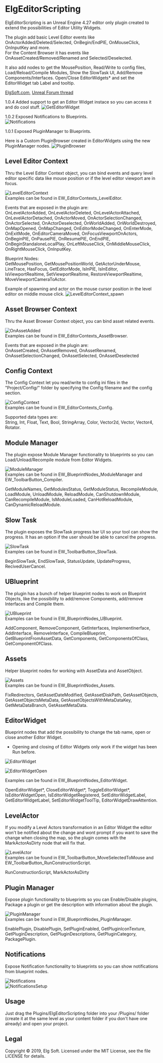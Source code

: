 # ElgEditorScripting

ElgEditorScripting is an Unreal Engine 4.27 editor only plugin created to extend the possibilities of Editor Utility Widgets. 

The plugin add basic Level Editor events like OnActorAdded/Deleted/Selected, OnBegin/EndPIE, OnMouseClick, OnInputKey and more.<br>
For the Content Browser it has events like OnAssetCreated/Removed/Renamed and Selected/Deselected.

It also add nodes to get the MousePosition, Read/Write to config files, Load/Reload/Compile Modules, Show the SlowTask UI, Add/Remove Components/Interfaces. Open/Close EditorWidgets* and set the EditorWidget tab Label and tooltip.

[ElgSoft.com](http://elgsoft.com/ccount/click.php?id=main), 
[Unreal Forum thread](https://forums.unrealengine.com/community/community-content-tools-and-tutorials/1618595-free-elgeditorscripting-editor-utility-widget-extension-events-and-stuff)

1.0.4 Added support to get an Editor Widget instace so you can access it and do cool stuff.
![GetEditorWidget](http://elgsoft.com/Images/EditorScripting/LEC_GetEditorWidget.png)<br>

1.0.2 Exposed Notifications to Blueprints.<br>
![Notifications](http://elgsoft.com/Images/EditorScripting/Notifications.gif)<br>

1.0.1 Exposed PluginManager to Blueprints.

Here is a Custom PluginBrowser created in EditorWidgets using the new PluginManager nodes.
![PluginBrowser](http://elgsoft.com/Images/EditorScripting/Tool_PluginBrowser.png)<br>


## Level Editor Context

Thru the Level Editor Context object, you can bind events and query level editor specific data like mouse position or if the level editor viewport are in focus.

![LevelEditorContext](http://elgsoft.com/Images/EditorScripting/LEC_OnActorSelectionChanged.png)<br>
Examples can be found in EW_EditorContexts_LevelEditor.

Events that are exposed in the plugin are:<br>
OnLevelActorAdded, OnLevelActorDeleted, OnLevelActorAttached, OnLevelActorDetached, OnActorMoved, OnActorSelectionChanged, OnActorSelected, OnActorDeselected, OnWorldAdded, OnWorldDestroyed, OnMapOpened, OnMapChanged, OnEditorModeChanged, OnEnterMode, OnExitMode, OnEditorCameraMoved, OnFocusViewportOnActors, OnBeginPIE, OnPausePIE, OnResumePIE, OnEndPIE, OnBeginStandaloneLocalPlay, OnLeftMouseClick, OnMiddleMouseClick, OnRightMouseClick, OnInputKey.

Blueprint Nodes:<br>
GetMousePosition, GetMousePositionWorld, GetActorUnderMouse, LineTrace, HasFocus, GetEditorMode, IsInPIE, IsInEditor, IsViewportRealtime, SetViewportRealtime, RestoreViewportRealtime, MoveViewportCameraToActor.

Example of spawning and actor on the mouse cursor position in the level editor on middle mouse click.
![LevelEditorContext_spawn](http://elgsoft.com/Images/EditorScripting/LEC_SpawnOnClick.png)<br>

## Asset Browser Context
Thru the Asset Browser Context object, you can bind asset related events.

![OnAssetAdded](http://elgsoft.com/Images/EditorScripting/CBC_OnAssetAdded.png)<br>
Examples can be found in EW_EditorContexts_AssetBrowser.

Events that are exposed in the plugin are:<br>
OnAssetCreated, OnAssetRemoved, OnAssetRenamed, OnAssetSelectionChanged, OnAssetSelected, OnAssetDeselected

## Config Context
The Config Context let you read/write to config ini files in the "Project/Config/" folder by specifying the Config filename and the config section.

![ConfigContext](http://elgsoft.com/Images/EditorScripting/CC_ReadInt.png)<br>
Examples can be found in EW_EditorContexts_Config.

Supported data types are:<br>
String, Int, Float, Text, Bool, StringArray, Color, Vector2d, Vector, Vector4, Rotator.


## Module Manager
The plugin expose Module Manager functionality to blueprints so you can Load/Unload/Recompile module from Editor Widgets.

![ModuleManager](http://elgsoft.com/Images/EditorScripting/ModuleManager_Recompile.png)<br>
Examples can be found in EW_BlueprintNodes_ModuleManager and EW_ToolbarButton_Compiler.

GetModuleNames, GetModulesStatus, GetModuleStatus, RecompileModule, LoadModule, UnloadModule, ReloadModule, CanShutdownModule, CanRecompileModule, IsModuleLoaded, CanHotReloadModule, CanDynamicReloadModule.


## Slow Task
The plugin exposes the SlowTask progress bar UI so your tool can show the progress. It has an option if the user should be able to cancel the progress.

![SlowTask](http://elgsoft.com/Images/EditorScripting/slowtask.gif)<br>
Examples can be found in EW_ToolbarButton_SlowTask.

BeginSlowTask, EndSlowTask, StatusUpdate, UpdateProgress, RecivedUserCancel.


## UBlueprint
The plugin has a bunch of helper blueprint nodes to work on Blueprint Objects, like the possibility to add/remove Components, add/remove Interfaces and Compile them.

![UBlueprint](http://elgsoft.com/Images/EditorScripting/Ublueprint_add_remove_component.png)<br>
Examples can be found in EW_BlueprintNodes_UBlueprint.

AddComponent, RemoveComponent, GetInterfaces, ImplementInerface, AddInterface, RemoveInterface, CompileBlueprint, GetBlueprintFromAssetData, GetComponents, GetComponentsOfClass, GetComponentOfClass.

## Assets
Helper blueprint nodes for working with AssetData and AssetObject.

![Assets](http://elgsoft.com/Images/EditorScripting/asset_nodes.png)<br>
Examples can be found in EW_BlueprintNodes_Assets.

FixRedirectors, GetAssetDateModified, GetAssetDiskPath, GetAssetObjects, GetAssetObjectsMetaData, 
GetAssetObjectsWithMetaDataKey, GetMetaDataBranch, GetAssetMetaData.

## EditorWidget
Blueprint nodes that add the possibility to change the tab name, open or close another Editor Widget.
* Opening and closing of Editor Widgets only work if the widget has been Run before.

![EditorWidget](http://elgsoft.com/Images/EditorScripting/EditorWidgetToggle.gif)<br>

![EditorWidgetOpen](http://elgsoft.com/Images/EditorScripting/BP_OpenEditorWidget_smaller.png)<br>

Examples can be found in EW_BlueprintNodes_EditorWidget.

OpenEditorWidget*, CloseEditorWidget*, ToggleEditorWidget*, IsEditorWidgetOpen, IsEditorWidgetRegistered, SetEditorWidgetLabel, 
GetEditorWidgetLabel, SetEditorWidgetToolTip, EditorWidgetDrawAttention.

## LevelActor
If you modify a Level Actors transformation in an Editor Widget the editor won't be notified about the change and wont prompt if you want to save the change when closing the map, so the plugin comes with the MarkActorAsDirty node that will fix that.

![LevelActor](http://elgsoft.com/Images/EditorScripting/levelactor_nodes.png)<br>
Examples can be found in EW_ToolbarButton_MoveSelectedToMouse and EW_ToolbarButton_RunConstructionScript.

RunConstructionScript, MarkActorAsDirty

## Plugin Manager
Expose plugin functionality to blueprints so you can Enable/Disable plugins, Package a plugin or get the description with information about the plugin.

![PluginManager](http://elgsoft.com/Images/EditorScripting/PluginManager_nodes.png)<br>
Examples can be found in EW_BlueprintNodes_PluginManager.

EnablePlugin, DisablePlugin, SetPluginEnabled, GetPluginIconTexture, GetPluginDescription, GetPluginDescriptions, GetPluginCategory, PackagePlugin.

## Notifications
Expose Notification functionality to blueprints so you can show notifications from blueprint nodes.

![Notifications](http://elgsoft.com/Images/EditorScripting/Notifications.gif)<br>
![NotificationsSetup](http://elgsoft.com/Images/EditorScripting/Notification_node.png)<br>


## Usage
Just drag the Plugins/ElgEditorScripting folder into your <YourGameProject>/Plugins/ folder (create it at the same level as your content folder if you don't have one already) and open your project.

  
## Legal
Copyright © 2019, Elg Soft. Licensed under the MIT License, see the file LICENSE for details.
